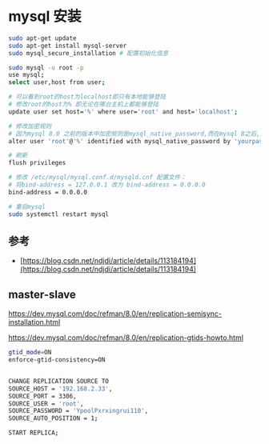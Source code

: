 # mysql 安装

```bash
sudo apt-get update
sudo apt-get install mysql-server
sudo mysql_secure_installation # 配置初始化信息

sudo mysql -u root -p
use mysql;
select user,host from user;

# 可以看到root的host为localhost即只有本地能够登陆
# 修改root的host为% 即无论在哪台主机上都能够登陆
update user set host='%' where user='root' and host='localhost';

# 修改加密规则
# 因为mysql 8.0 之前的版本中加密规则是mysql_native_password,而在mysql 8之后,加密规则是caching_sha2_password,所以如果你的客户端低的话就还原成mysql_native_password，如果不是请跳过此步骤。
alter user 'root'@'%' identified with mysql_native_password by 'yourpasswd'

# 刷新
flush privileges

# 修改 /etc/mysql/mysql.conf.d/mysqld.cnf 配置文件：
# 将bind-address = 127.0.0.1 改为 bind-address = 0.0.0.0
bind-address = 0.0.0.0

# 重启mysql
sudo systemctl restart mysql
```

## 参考

- [https://blog.csdn.net/ndjdi/article/details/113184194](https://blog.csdn.net/ndjdi/article/details/113184194)

## master-slave



https://dev.mysql.com/doc/refman/8.0/en/replication-semisync-installation.html



https://dev.mysql.com/doc/refman/8.0/en/replication-gtids-howto.html



```bash
gtid_mode=ON
enforce-gtid-consistency=ON


CHANGE REPLICATION SOURCE TO
SOURCE_HOST = '192.168.2.33',
SOURCE_PORT = 3306,
SOURCE_USER = 'root',
SOURCE_PASSWORD = 'YpoolPxrxingrui110',
SOURCE_AUTO_POSITION = 1;

START REPLICA;
```
